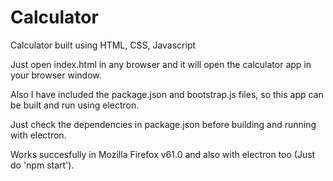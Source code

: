 # Calculator
Calculator built using HTML, CSS, Javascript


Just open index.html in any browser and it will open the calculator app in your browser window.

Also I have included the package.json and bootstrap.js files, so this app can be built and run using electron.

Just check the dependencies in package.json before building and running with electron.


Works succesfully in Mozilla Firefox v61.0 and also with electron too (Just do 'npm start').
